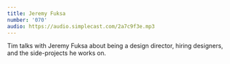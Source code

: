 ```yaml
---
title: Jeremy Fuksa
number: '070'
audio: https://audio.simplecast.com/2a7c9f3e.mp3
---
```

Tim talks with Jeremy Fuksa about being a design director, hiring designers, and the side-projects he works on.
